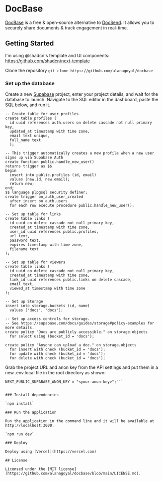 # DocBase

[DocBase](https://getdocbase.com) is a free & open-source alternative to [DocSend](https://docsend.com). It allows you to securely share documents & track engagement in real-time.

## Getting Started

I'm using @shadcn's template and UI components: https://github.com/shadcn/next-template

Clone the repository
`git clone https://github.com/alanagoyal/docbase`

### Set up the database

Create a new [Supabase](https://app.supabase.com/) project, enter your project details, and wait for the database to launch. Navigate to the SQL editor in the dashboard, paste the SQL below, and run it.

```
-- Create table for user profiles
create table profiles (
  id uuid references auth.users on delete cascade not null primary key,
  updated_at timestamp with time zone,
  email text unique,
  full_name text
  );

-- This trigger automatically creates a new profile when a new user signs up via Supabase Auth
create function public.handle_new_user()
returns trigger as $$
begin
  insert into public.profiles (id, email)
  values (new.id, new.email);
  return new;
end;
$$ language plpgsql security definer;
create trigger on_auth_user_created
  after insert on auth.users
  for each row execute procedure public.handle_new_user();

-- Set up table for links
create table links (
  id uuid on delete cascade not null primary key,
  created_at timestamp with time zone,
  user_id uuid references public.profiles,
  url text,
  password text,
  expires timestamp with time zone,
  filename text
);

-- Set up table for viewers
create table links (
  id uuid on delete cascade not null primary key,
  created_at timestamp with time zone,
  link_id uuid references public.links on delete cascade,
  email text,
  viewed_at timestamp with time zone
);

-- Set up Storage
insert into storage.buckets (id, name)
  values ('docs', 'docs');

-- Set up access controls for storage.
-- See https://supabase.com/docs/guides/storage#policy-examples for more details.
create policy "Docs are publicly accessible." on storage.objects
  for select using (bucket_id = 'docs');

create policy "Anyone can upload a doc." on storage.objects
  for insert with check (bucket_id = 'docs');
  for update with check (bucket_id = 'docs');
  for delete with check (bucket_id = 'docs');

```

Grab the project URL and anon key from the API settings and put them in a new .env.local file in the root directory as shown:

````NEXT_PUBLIC_SUPABASE_URL = "https://<project>.supabase.co";
NEXT_PUBLIC_SUPABASE_ANON_KEY = "<your-anon-key>";```


### Install dependencies

`npm install`

### Run the application

Run the application in the command line and it will be available at http://localhost:3000.

`npm run dev`

### Deploy

Deploy using [Vercel](https://vercel.com)

## License

Licensed under the [MIT license](https://github.com/alanagoyal/docbase/blob/main/LICENSE.md).
````
